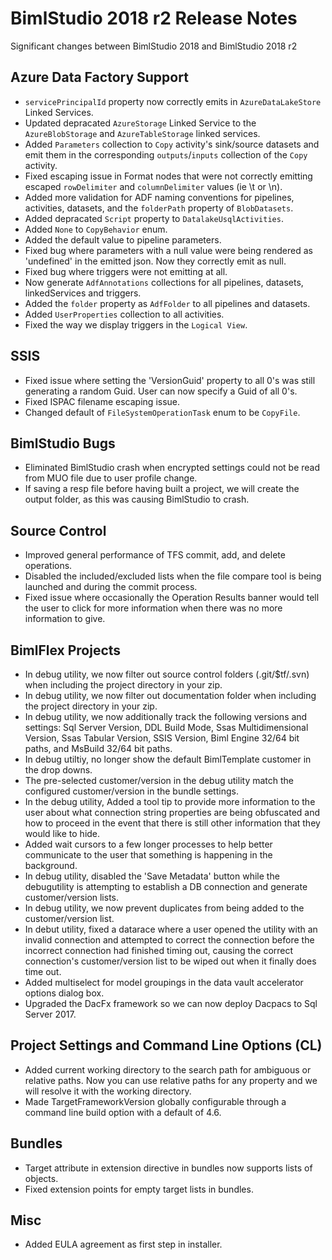 # BimlStudio 2018 r2 Release Notes

Significant changes between BimlStudio 2018 and BimlStudio 2018 r2

## Azure Data Factory Support

* `servicePrincipalId` property now correctly emits in `AzureDataLakeStore` Linked Services.
* Updated depracated `AzureStorage` Linked Service to the `AzureBlobStorage` and `AzureTableStorage` linked services.
* Added `Parameters` collection to `Copy` activity's sink/source datasets and emit them in the corresponding `outputs`/`inputs` collection of the `Copy` activity.
* Fixed escaping issue in Format nodes that were not correctly emitting escaped `rowDelimiter` and `columnDelimiter` values (ie \t or \n).
* Added more validation for ADF naming conventions for pipelines, activities, datasets, and the `folderPath` property of `BlobDatasets`.
* Added depracated `Script` property to `DatalakeUsqlActivities`.
* Added `None` to `CopyBehavior` enum. 
* Added the default value to pipeline parameters.
* Fixed bug where parameters with a null value were being rendered as 'undefined' in the emitted json. Now they correctly emit as null.
* Fixed bug where triggers were not emitting at all.
* Now generate `AdfAnnotations` collections for all pipelines, datasets, linkedServices and triggers.
* Added the `folder` property as `AdfFolder` to all pipelines and datasets.
* Added `UserProperties` collection to all activities.
* Fixed the way we display triggers in the `Logical View`.


## SSIS

* Fixed issue where setting the 'VersionGuid' property to all 0's was still generating a random Guid. User can now specify a Guid of all 0's. 
* Fixed ISPAC filename escaping issue.
* Changed default of `FileSystemOperationTask` enum to be `CopyFile`.


## BimlStudio Bugs

* Eliminated BimlStudio crash when encrypted settings could not be read from MUO file due to user profile change.
* If saving a resp file before having built a project, we will create the output folder, as this was causing BimlStudio to crash.


## Source Control

* Improved general performance of TFS commit, add, and delete operations.
* Disabled the included/excluded lists when the file compare tool is being launched and during the commit process.
* Fixed issue where occasionally the Operation Results banner would tell the user to click for more information when there was no more information to give. 


## BimlFlex Projects

* In debug utility, we now filter out source control folders (.git/$tf/.svn) when including the project directory in your zip.
* In debug utility, we now filter out documentation folder when including the project directory in your zip.
* In debug utility, we now additionally track the following versions and settings: Sql Server Version, DDL Build Mode, Ssas Multidimensional Version, Ssas Tabular Version, SSIS Version, Biml Engine 32/64 bit paths, and MsBuild 32/64 bit paths. 
* In debug utiltiy, no longer show the default BimlTemplate customer in the drop downs.
* The pre-selected customer/version in the debug utility match the configured customer/version in the bundle settings.
* In the debug utility, Added a tool tip to provide more information to the user about what connection string properties are being obfuscated and how to proceed in the event that there is still other information that they would like to hide.
* Added wait cursors to a few longer processes to help better communicate to the user that something is happening in the background.
* In debug utility, disabled the 'Save Metadata' button while the debugutility is attempting to establish a DB connection and generate customer/version lists.
* In debug utility, we now prevent duplicates from being added to the customer/version list.
* In debut utility, fixed a datarace where a user opened the utility with an invalid connection and attempted to correct the connection before the incorrect connection had finished timing out, causing the correct connection's customer/version list to be wiped out when it finally does time out.
* Added multiselect for model groupings in the data vault accelerator options dialog box.
* Upgraded the DacFx framework so we can now deploy Dacpacs to Sql Server 2017.



## Project Settings and Command Line Options (CL)

* Added current working directory to the search path for ambiguous or relative paths. Now you can use relative paths for any property and we will resolve it with the working directory.
* Made TargetFrameworkVersion globally configurable through a command line build option with a default of 4.6.


## Bundles

* Target attribute in extension directive in bundles now supports lists of objects.
* Fixed extension points for empty target lists in bundles.


## Misc
* Added EULA agreement as first step in installer.

